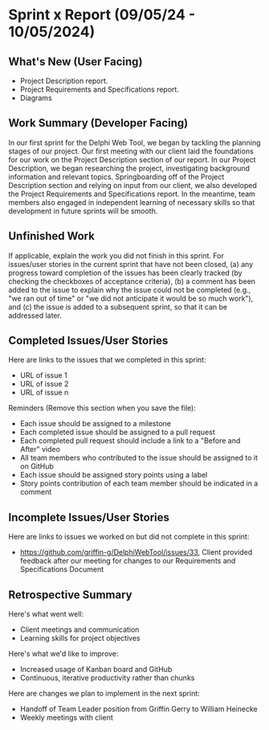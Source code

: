 # Sprint x Report (09/05/24 - 10/05/2024)

## What's New (User Facing)
 * Project Description report.
 * Project Requirements and Specifications report.
 * Diagrams

## Work Summary (Developer Facing)

In our first sprint for the Delphi Web Tool, we began by tackling the planning stages of our project. Our first meeting with our client laid the foundations for our work on the Project Description section of our report. In our Project Description, we began researching the project, investigating background information and relevant topics. Springboarding off of the Project Description section and relying on input from our client, we also developed the Project Requirements and Specifications report. In the meantime, team members also engaged in independent learning of necessary skills so that development in future sprints will be smooth. 

## Unfinished Work
If applicable, explain the work you did not finish in this sprint. For issues/user stories in the current sprint that have not been closed, (a) any progress toward completion of the issues has been clearly tracked (by checking the checkboxes of  acceptance criteria), (b) a comment has been added to the issue to explain why the issue could not be completed (e.g., "we ran out of time" or "we did not anticipate it would be so much work"), and (c) the issue is added to a subsequent sprint, so that it can be addressed later.

## Completed Issues/User Stories
Here are links to the issues that we completed in this sprint:

 * URL of issue 1
 * URL of issue 2
 * URL of issue n

 Reminders (Remove this section when you save the file):
  * Each issue should be assigned to a milestone
  * Each completed issue should be assigned to a pull request
  * Each completed pull request should include a link to a "Before and After" video
  * All team members who contributed to the issue should be assigned to it on GitHub
  * Each issue should be assigned story points using a label
  * Story points contribution of each team member should be indicated in a comment
 
 ## Incomplete Issues/User Stories
 Here are links to issues we worked on but did not complete in this sprint:
 
 * https://github.com/griffin-g/DelphiWebTool/issues/33, Client provided feedback after our meeting for changes to our Requirements and Specifications Document
 
## Retrospective Summary
Here's what went well:
  * Client meetings and communication
  * Learning skills for project objectives
 
Here's what we'd like to improve:
   * Increased usage of Kanban board and GitHub
   * Continuous, iterative productivity rather than chunks
  
Here are changes we plan to implement in the next sprint:
   * Handoff of Team Leader position from Griffin Gerry to William Heinecke
   * Weekly meetings with client
